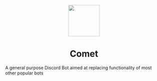<p align="center"><img src="https://adryd.com/assets/static/comet/comet-gradient.svg" height="100px"></p>
<h1 align="center">Comet</h1>

A general purpose Discord Bot aimed at replacing functionality of most other popular bots
